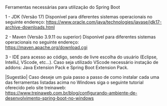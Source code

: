 Ferramentas necessárias para utilização do Spring Boot

1 - JDK (Versão 17)
    Disponível para diferentes sistemas operacionais no seguinte endereço: https://www.oracle.com/java/technologies/javase/jdk17-archive-downloads.html

2 - Maven (Versão 3.9.11 ou superior)
    Disponível para diferentes sistemas operacionais no seguinte endereço: https://maven.apache.org/download.cgi

3 - IDE para acesso ao código, sendo de livre escolha do usuário (Eclipse, IntelliJ, VScode, etc...). Caso seja utilizado VScode necessário instação de addons: Java Extension Pack e Spring Boot Extension Pack.

|Sugestão|
    Caso deseje um guia passo a passo de como instalar cada uma das ferramentas listadas acima no Windows siga o seguinte tutorial oferecido pelo site treinaweb: https://www.treinaweb.com.br/blog/configurando-ambiente-de-desenvolvimento-spring-boot-no-windows

    